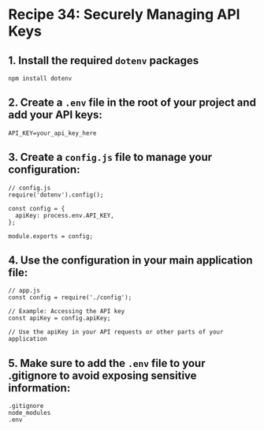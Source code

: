 # Recipe 34: Securely Managing API Keys

## 1. Install the required `dotenv` packages

```
npm install dotenv
```

## 2. Create a `.env` file in the root of your project and add your API keys:

```
API_KEY=your_api_key_here
```

## 3. Create a `config.js` file to manage your configuration:

```
// config.js
require('dotenv').config();

const config = {
  apiKey: process.env.API_KEY,
};

module.exports = config;
```

## 4. Use the configuration in your main application file:

```
// app.js
const config = require('./config');

// Example: Accessing the API key
const apiKey = config.apiKey;

// Use the apiKey in your API requests or other parts of your application
```

## 5. Make sure to add the `.env` file to your .gitignore to avoid exposing sensitive information:
```
.gitignore
node_modules
.env
```